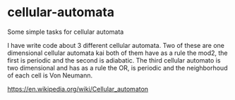 # cellular-automata
Some simple tasks for cellular automata

I have write code about 3 different cellular automata. Two of these are one dimensional cellular automata kai both of them have as a rule the mod2, the first
is periodic and the second is adiabatic. The third cellular automato is two dimensional and has as a rule the OR, is periodic and the  neighborhoud 
of each cell is Von Neumann.

https://en.wikipedia.org/wiki/Cellular_automaton
